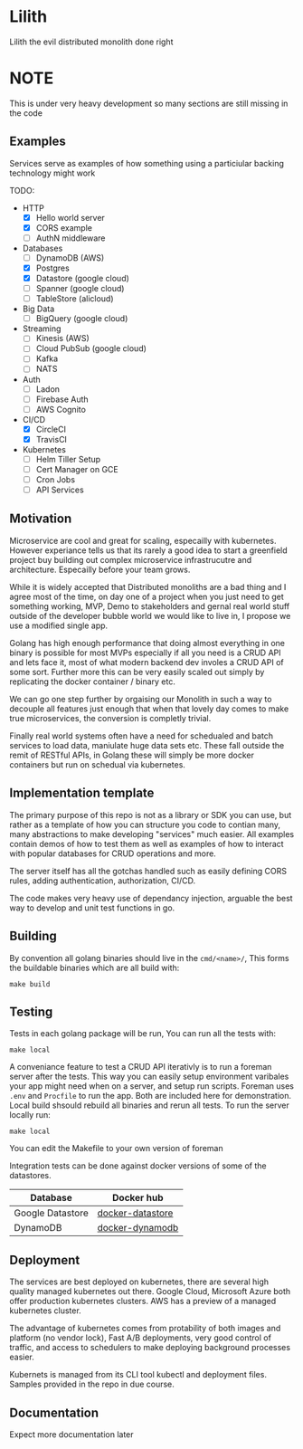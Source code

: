 # Lilith
Lilith the evil distributed monolith done right

# NOTE
This is under very heavy development so many sections are still missing in the code

## Examples

Services serve as examples of how something using a particiular backing technology might work

TODO:
- HTTP
    - [x] Hello world server
    - [x] CORS example
    - [ ] AuthN middleware
- Databases
    - [ ] DynamoDB (AWS)
    - [x] Postgres
    - [x] Datastore (google cloud)
    - [ ] Spanner (google cloud)
    - [ ] TableStore (alicloud)
- Big Data
    - [ ] BigQuery (google cloud)
- Streaming
    - [ ] Kinesis (AWS)
    - [ ] Cloud PubSub (google cloud)
    - [ ] Kafka
    - [ ] NATS
- Auth
    - [ ] Ladon
    - [ ] Firebase Auth
    - [ ] AWS Cognito
- CI/CD
    - [x] CircleCI
    - [x] TravisCI
- Kubernetes
    - [ ] Helm Tiller Setup
    - [ ] Cert Manager on GCE
    - [ ] Cron Jobs
    - [ ] API Services 

## Motivation
Microservice are cool and great for scaling, especailly with kubernetes. However experiance tells us that its rarely a good idea to start a greenfield project buy building out complex microservice infrastrucutre and architecture. Especailly before your team grows.

While it is widely accepted that Distributed monoliths are a bad thing and I agree most of the time, on day one of a project when you just need to get something working, MVP, Demo to stakeholders and gernal real world stuff outside of the developer bubble world we would like to live in, I propose we use a modified single app.

Golang has high enough performance that doing almost everything in one binary is possible for most MVPs especially if all you need is a CRUD API and lets face it, most of what modern backend dev involes a CRUD API of some sort. Further more this can be very easily scaled out simply by replicating the docker container / binary etc.

We can go one step further by orgaising our Monolith in such a way to decouple all features just enough that when that lovely day comes to make true microservices, the conversion is completly trivial.

Finally real world systems often have a need for schedualed and batch services to load data, maniulate huge data sets etc. These fall outside the remit of RESTful APIs, in Golang these will simply be more docker containers but run on schedual via kubernetes.

## Implementation template

The primary purpose of this repo is not as a library or SDK you can use, but rather as a template of how you can structure you code to contian many, many abstractions to make developing "services" much easier. All examples contain demos of how to test them as well as examples of how to interact with popular databases for CRUD operations and more.

The server itself has all the gotchas handled such as easily defining CORS rules, adding authentication, authorization, CI/CD.

The code makes very heavy use of dependancy injection, arguable the best way to develop and unit test functions in go.

## Building
By convention all golang binaries should live in the `cmd/<name>/`, This forms the buildable binaries which are all build with:

    make build

## Testing
Tests in each golang package will be run, You can run all the tests with:

    make local

A conveniance feature to test a CRUD API iterativly is to run a foreman server after the tests. This way you can easily setup environment varibales your app might need when on a server, and setup run scripts.
Foreman uses `.env` and `Procfile` to run the app. Both are included here for demonstration. Local build shsould rebuild all binaries and rerun all tests. To run the server locally run:

    make local

You can edit the Makefile to your own version of foreman

Integration tests can be done against docker versions of some of the datastores.

|Database|Docker hub|
|---|---|
|Google Datastore|[docker-datastore](https://hub.docker.com/r/kynrai/docker-datastore)|
|DynamoDB|[docker-dynamodb](https://hub.docker.com/r/kynrai/docker-dynamodb/)|

## Deployment
The services are best deployed on kubernetes, there are several high quality managed kubernetes out there. Google Cloud, Microsoft Azure both offer production kubernetes clusters. AWS has a preview of a managed kubernetes cluster.

The advantage of kubernetes comes from protability of both images and platform (no vendor lock), Fast A/B deployments, very good control of traffic, and access to schedulers to make deploying background processes easier.

Kubernets is managed from its CLI tool kubectl and deployment files. Samples provided in the repo in due course.

## Documentation

Expect more documentation later
